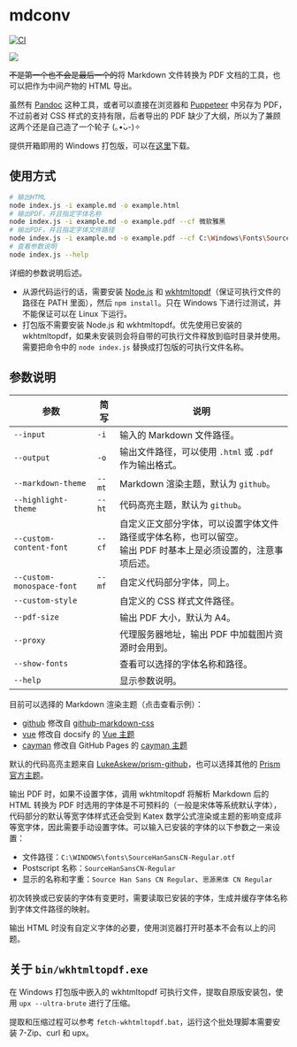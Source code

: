 # mdconv

[![CI](https://github.com/TransparentLC/mdconv/actions/workflows/ci.yml/badge.svg)](https://github.com/TransparentLC/mdconv/actions/workflows/ci.yml)

![](https://ae01.alicdn.com/kf/Hc12855789d4e4da9873ad1a75a7e97a1V.png)

~~不是第一个也不会是最后一个的~~将 Markdown 文件转换为 PDF 文档的工具，也可以把作为中间产物的 HTML 导出。

虽然有 [Pandoc](https://pandoc.org/) 这种工具，或者可以直接在浏览器和 [Puppeteer](https://github.com/puppeteer/puppeteer) 中另存为 PDF，不过前者对 CSS 样式的支持有限，后者导出的 PDF 缺少了大纲，所以为了兼顾这两个还是自己造了一个轮子 (｡•̀ᴗ-)✧

提供开箱即用的 Windows 打包版，可以在[这里](https://nightly.link/TransparentLC/mdconv/workflows/ci/master)下载。

## 使用方式

```bash
# 输出HTML
node index.js -i example.md -o example.html
# 输出PDF，并且指定字体名称
node index.js -i example.md -o example.pdf --cf 微软雅黑
# 输出PDF，并且指定字体文件路径
node index.js -i example.md -o example.pdf --cf C:\Windows\Fonts\SourceHanSansSC-Regular.otf --mf C:\Windows\Fonts\CascadiaCode.ttf
# 查看参数说明
node index.js --help
```

详细的参数说明后述。

* 从源代码运行的话，需要安装 [Node.js](https://nodejs.org/) 和 [wkhtmltopdf](https://wkhtmltopdf.org/downloads.html)（保证可执行文件的路径在 PATH 里面），然后 `npm install`。只在 Windows 下进行过测试，并不能保证可以在 Linux 下运行。
* 打包版不需要安装 Node.js 和 wkhtmltopdf。优先使用已安装的 wkhtmltopdf，如果未安装则会将自带的可执行文件释放到临时目录并使用。需要把命令中的 `node index.js` 替换成打包版的可执行文件名称。

## 参数说明

| 参数 | 简写 | 说明 |
| - | - | - |
| `--input` | `-i` | 输入的 Markdown 文件路径。 |
| `--output` | `-o` | 输出文件路径，可以使用 `.html` 或 `.pdf` 作为输出格式。 |
| `--markdown-theme` | `--mt` | Markdown 渲染主题，默认为 `github`。 |
| `--highlight-theme` | `--ht` | 代码高亮主题，默认为 `github`。 |
| `--custom-content-font` | `--cf` | 自定义正文部分字体，可以设置字体文件路径或字体名称，也可以留空。<br>输出 PDF 时基本上是必须设置的，注意事项后述。 |
| `--custom-monospace-font` | `--mf` | 自定义代码部分字体，同上。 |
| `--custom-style` |  | 自定义的 CSS 样式文件路径。 |
| `--pdf-size` |  | 输出 PDF 大小，默认为 A4。 |
| `--proxy` |  | 代理服务器地址，输出 PDF 中加载图片资源时会用到。 |
| `--show-fonts` |  | 查看可以选择的字体名称和路径。 |
| `--help` |  | 显示参数说明。 |

目前可以选择的 Markdown 渲染主题（点击查看示例）：

* [github](https://s3plus.meituan.net/v1/mss_550586ef375b493da4aa79bebdfce4fa/csc-apply-file-web/prod/2021-07-24/2744b94a-0bf8-40c3-995e-44f6dc10f2b0null) 修改自 [github-markdown-css](https://github.com/sindresorhus/github-markdown-css)
* [vue](https://s3plus.meituan.net/v1/mss_550586ef375b493da4aa79bebdfce4fa/csc-apply-file-web/prod/2021-07-24/fbbcf787-75d1-4595-9307-c28a8d44b838null) 修改自 docsify 的 [Vue 主题](https://docsify.js.org/#/themes)
* [cayman](https://s3plus.meituan.net/v1/mss_550586ef375b493da4aa79bebdfce4fa/csc-apply-file-web/prod/2021-07-24/114169e6-63af-462e-821d-17c61abb3e0anull) 修改自 GitHub Pages 的 [cayman 主题](https://github.com/pages-themes/cayman)

默认的代码高亮主题来自 [LukeAskew/prism-github](https://github.com/LukeAskew/prism-github)，也可以选择其他的 [Prism 官方主题](https://github.com/PrismJS/prism-themes)。

输出 PDF 时，如果不设置字体，调用 wkhtmltopdf 将解析 Markdown 后的 HTML 转换为 PDF 时选用的字体是不可预料的（一般是宋体等系统默认字体），代码部分的默认等宽字体样式还会受到 Katex 数学公式渲染或主题的影响变成非等宽字体，因此需要手动设置字体。可以输入已安装的字体的以下参数之一来设置：

* 文件路径：`C:\WINDOWS\fonts\SourceHanSansCN-Regular.otf`
* Postscript 名称：`SourceHanSansCN-Regular`
* 显示的名称和字重：`Source Han Sans CN Regular`、`思源黑体 CN Regular`

初次转换或已安装的字体有变更时，需要读取已安装的字体，生成并缓存字体名称到字体文件路径的映射。

输出 HTML 时没有自定义字体的必要，使用浏览器打开时基本不会有以上的问题。

## 关于 `bin/wkhtmltopdf.exe`

在 Windows 打包版中嵌入的 wkhtmltopdf 可执行文件，提取自原版安装包，使用 `upx --ultra-brute` 进行了压缩。

提取和压缩过程可以参考 `fetch-wkhtmltopdf.bat`，运行这个批处理脚本需要安装 7-Zip、curl 和 upx。